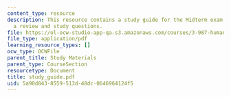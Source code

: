 ```yaml
---
content_type: resource
description: This resource contains a study guide for the Midterm exam, including
  a review and study questions.
file: https://ol-ocw-studio-app-qa.s3.amazonaws.com/courses/3-987-human-origins-and-evolution-spring-2006/5a90d8438559513d48dc0646964124f5_study_guide.pdf
file_type: application/pdf
learning_resource_types: []
ocw_type: OCWFile
parent_title: Study Materials
parent_type: CourseSection
resourcetype: Document
title: study_guide.pdf
uid: 5a90d843-8559-513d-48dc-0646964124f5
---
```

